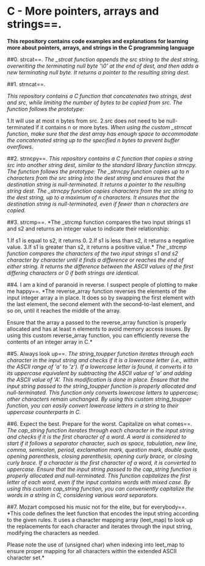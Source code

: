 # C - More pointers, arrays and strings==.
**This repository contains code examples and explanations for learning more about pointers, arrays, and strings in the C programming language**

##0. strcat==.
*The _strcat function appends the src string to the dest string, overwriting the terminating null byte '\0' at the end of dest, and then adds a new terminating null byte. It returns a pointer to the resulting string dest.*

##1. strncat==.

*This repository contains a C function that concatenates two strings, dest and src, while limiting the number of bytes to be copied from src. The function follows the prototype:*

1.It will use at most n bytes from src.
2.src does not need to be null-terminated if it contains n or more bytes.
*When using the custom _strncat function, make sure that the dest array has enough space to accommodate the concatenated string up to the specified n bytes to prevent buffer overflows.*


##2. strncpy==.
*This repository contains a C function that copies a string src into another string dest, similar to the standard library function strncpy. The function follows the prototype:
The _strncpy function copies up to n characters from the src string into the dest string and ensures that the destination string is null-terminated. It returns a pointer to the resulting string dest.
The _strncpy function copies characters from the src string to the dest string, up to a maximum of n characters. It ensures that the destination string is null-terminated, even if fewer than n characters are copied.*

##3. strcmp==.
*The _strcmp function compares the two input strings s1 and s2 and returns an integer value to indicate their relationship:

1.If s1 is equal to s2, it returns 0.
2.If s1 is less than s2, it returns a negative value.
3.If s1 is greater than s2, it returns a positive value.*
*The _strcmp function compares the characters of the two input strings s1 and s2 character by character until it finds a difference or reaches the end of either string. It returns the difference between the ASCII values of the first differing characters or 0 if both strings are identical.*


##4. I am a kind of paranoid in reverse. I suspect people of plotting to make me happy==.
*The reverse_array function reverses the elements of the input integer array a in place. It does so by swapping the first element with the last element, the second element with the second-to-last element, and so on, until it reaches the middle of the array.

Ensure that the array a passed to the reverse_array function is properly allocated and has at least n elements to avoid memory access issues.
By using this custom reverse_array function, you can efficiently reverse the contents of an integer array in C.*

##5. Always look up==.
*The string_toupper function iterates through each character in the input string and checks if it is a lowercase letter (i.e., within the ASCII range of 'a' to 'z'). If a lowercase letter is found, it converts it to its uppercase equivalent by subtracting the ASCII value of 'a' and adding the ASCII value of 'A'. This modification is done in place.*
*Ensure that the input string passed to the string_toupper function is properly allocated and null-terminated.
This function only converts lowercase letters to uppercase; other characters remain unchanged.
By using this custom string_toupper function, you can easily convert lowercase letters in a string to their uppercase counterparts in C.*

##6. Expect the best. Prepare for the worst. Capitalize on what comes==.
*The cap_string function iterates through each character in the input string and checks if it is the first character of a word. A word is considered to start if it follows a separator character, such as space, tabulation, new line, comma, semicolon, period, exclamation mark, question mark, double quote, opening parenthesis, closing parenthesis, opening curly brace, or closing curly brace. If a character is the first character of a word, it is converted to uppercase.*
*Ensure that the input string passed to the cap_string function is properly allocated and null-terminated.
This function capitalizes the first letter of each word, even if the input contains words with mixed case.
By using this custom cap_string function, you can conveniently capitalize the words in a string in C, considering various word separators.*

##7. Mozart composed his music not for the elite, but for everybody==.
*This code defines the leet function that encodes the input string according to the given rules. It uses a character mapping array (leet_map) to look up the replacements for each character and iterates through the input string, modifying the characters as needed.

Please note the use of (unsigned char) when indexing into leet_map to ensure proper mapping for all characters within the extended ASCII character set.*

